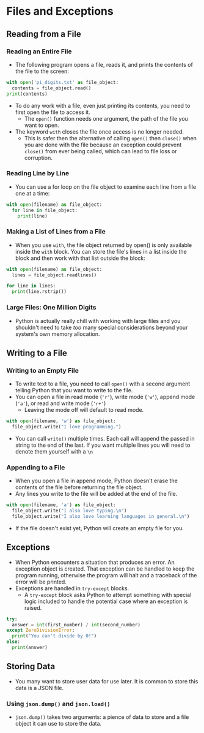 # Files and Exceptions
## Reading from a File
### Reading an Entire File
- The following program opens a file, reads it, and prints the contents of the file to the screen:

```python
with open('pi_digits.txt' as file_object:
  contents = file_object.read()
print(contents)
```
- To do any work with a file, even just printing its contents, you need to first open the file to access it.
  - The `open()` function needs one argument, the path of the file you want to open.
- The keyword `with` closes the file once access is no longer needed.
  - This is safer then the alternative of calling `open()` then `close()` when you are done with the file because an exception could prevent `close()` from ever being called, which can lead to file loss or corruption.

### Reading Line by Line
- You can use a for loop on the file object to examine each line from a file one at a time:

```python
with open(filename) as file_object:
  for line in file_object:
	print(line)
```
### Making a List of Lines from a File
- When you use `with`, the file object returned by open() is only available inside the `with` block. You can store the file's lines in a list inside the block and then work with that list outside the block:

```python
with open(filename) as file_object:
  lines = file_object.readlines()

for line in lines:
  print(line.rstrip())
```
### Large Files: One Million Digits
- Python is actually really chill with working with large files and you shouldn't need to take _too_ many special considerations beyond your system's own memory allocation.

## Writing to a File
### Writing to an Empty File
- To write text to a file, you need to call `open()` with a second argument telling Python that you want to write to the file.
- You can open a file in read mode (`'r'`), write mode (`'w'`), append mode (`'a'`), or read and write mode (`'r+'`)
  - Leaving the mode off will default to read mode.

```python
with open(filename, 'w') as file_object:
  file_object.write("I love programming.")
```
- You can call `write()` multiple times. Each call will append the passed in string to the end of the last. If you want multiple lines you will need to denote them yourself with a `\n`

### Appending to a File
- When you open a file in append mode, Python doesn't erase the contents of the file before returning the file object.
- Any lines you write to the file will be added at the end of the file.
```python
with open(filename, 'a') as file_object:
  file_object.write("I also love typing.\n")
  file_object.write("I also love learning languages in general.\n")
```
- If the file doesn't exist yet, Python will create an empty file for you.

## Exceptions
- When Python encounters a situation that produces an error. An exception object is created. That exception can be handled to keep the program running, otherwise the program will halt and a traceback of the error will be printed.
- Exceptions are handled in `try-except` blocks.
  - A `try-except` block asks Python to attempt something with special logic included to handle the potential case where an exception is raised.

```python
try:
  answer = int(first_number) / int(second_number)
except ZeroDivisionError:
  print("You can't divide by 0!")
else:
  print(answer)
```

## Storing Data
- You many want to store user data for use later. It is common to store this data is a JSON file.

### Using `json.dump()` and `json.load()`
- `json.dump()` takes two arguments: a pience of data to store and a file object it can use to store the data.
